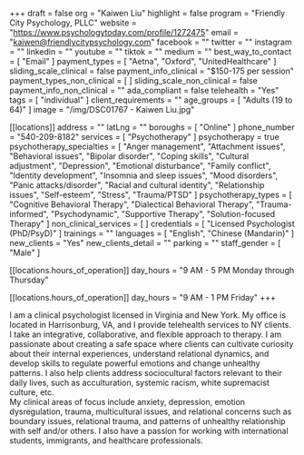 +++
draft = false
org = "Kaiwen Liu"
highlight = false
program = "Friendly City Psychology, PLLC"
website = "https://www.psychologytoday.com/profile/1272475"
email = "kaiwen@friendlycitypsychology.com"
facebook = ""
twitter = ""
instagram = ""
linkedin = ""
youtube = ""
tiktok = ""
medium = ""
best_way_to_contact = [ "Email" ]
payment_types = [ "Aetna", "Oxford", "UnitedHealthcare" ]
sliding_scale_clinical = false
payment_info_clinical = "$150-175 per session"
payment_types_non_clinical = [ ]
sliding_scale_non_clinical = false
payment_info_non_clinical = ""
ada_compliant = false
telehealth = "Yes"
tags = [ "individual" ]
client_requirements = ""
age_groups = [ "Adults (19 to 64)" ]
image = "/img/DSC01767 - Kaiwen Liu.jpg"

[[locations]]
address = ""
latLng = ""
boroughs = [ "Online" ]
phone_number = "540-209-8182"
services = [ "Psychotherapy" ]
psychotherapy = true
psychotherapy_specialties = [
  "Anger management",
  "Attachment issues",
  "Behavioral issues",
  "Bipolar disorder",
  "Coping skills",
  "Cultural adjustment",
  "Depression",
  "Emotional disturbance",
  "Family conflict",
  "Identity development",
  "Insomnia and sleep issues",
  "Mood disorders",
  "Panic attacks/disorder",
  "Racial and cultural identity",
  "Relationship issues",
  "Self-esteem",
  "Stress",
  "Trauma/PTSD"
]
psychotherapy_types = [
  "Cognitive Behavioral Therapy",
  "Dialectical Behavioral Therapy",
  "Trauma-informed",
  "Psychodynamic",
  "Supportive Therapy",
  "Solution-focused Therapy"
]
non_clinical_services = [ ]
credentials = [ "Licensed Psychologist (PhD/PsyD)" ]
trainings = ""
languages = [ "English", "Chinese (Mandarin)" ]
new_clients = "Yes"
new_clients_detail = ""
parking = ""
staff_gender = [ "Male" ]

  [[locations.hours_of_operation]]
  day_hours = "9 AM - 5 PM Monday through Thursday"

  [[locations.hours_of_operation]]
  day_hours = "9 AM - 1 PM Friday"
+++


I am a clinical psychologist licensed in Virginia and New York. My office is located in Harrisonburg, VA, and I provide telehealth services to NY clients. I take an integrative, collaborative, and flexible approach to therapy. I am passionate about creating a safe space where clients can cultivate curiosity about their internal experiences, understand relational dynamics, and develop skills to regulate powerful emotions and change unhealthy patterns. I also help clients address sociocultural factors relevant to their daily lives, such as acculturation, systemic racism, white supremacist culture, etc. <br>
My clinical areas of focus include anxiety, depression, emotion dysregulation, trauma, multicultural issues, and relational concerns such as boundary issues, relational trauma, and patterns of unhealthy relationship with self and/or others. I also have a passion for working with international students, immigrants, and healthcare professionals. <br>
